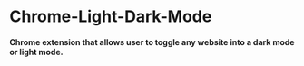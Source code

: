 # Chrome-Light-Dark-Mode
#### Chrome extension that allows user to toggle any website into a dark mode or light mode.
